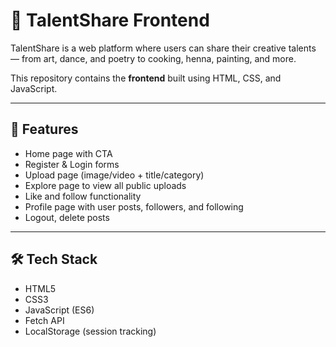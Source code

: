 # 🎨 TalentShare Frontend

TalentShare is a web platform where users can share their creative talents — from art, dance, and poetry to cooking, henna, painting, and more.

This repository contains the **frontend** built using HTML, CSS, and JavaScript.

---

## 📌 Features

- Home page with CTA
- Register & Login forms
- Upload page (image/video + title/category)
- Explore page to view all public uploads
- Like and follow functionality
- Profile page with user posts, followers, and following
- Logout, delete posts

---

## 🛠️ Tech Stack

- HTML5  
- CSS3  
- JavaScript (ES6)  
- Fetch API  
- LocalStorage (session tracking)
